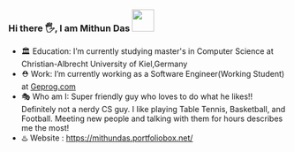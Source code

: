 ### Hi there 🖐, I am  **Mithun Das**  <img height="40" src="https://raw.githubusercontent.com/innng/innng/master/assets/kyubey.gif"/> 



- 🏛️ Education: I’m currently studying master's in Computer Science at Christian-Albrecht University of Kiel,Germany
- ⛑️ Work: I’m currently working as a Software Engineer(Working Student) at [Geprog.com](https://geprog.com/)
- 🎭 Who am I: Super friendly guy who loves to do what he likes!! Definitely not a nerdy CS guy.  I like playing Table Tennis, Basketball, and Football. Meeting new people and talking with them for hours describes me the most! 
- ♨️ Website : https://mithundas.portfoliobox.net/

